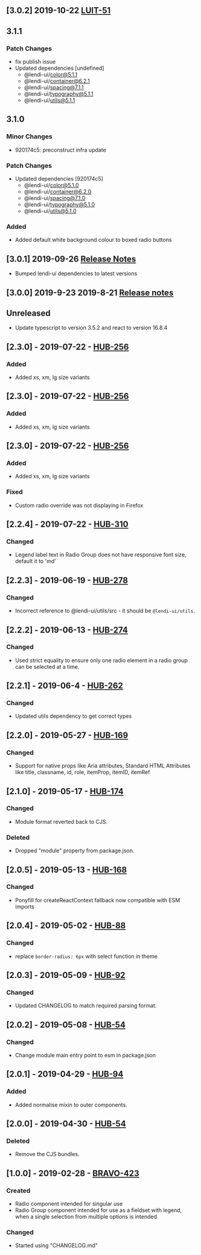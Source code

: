 ## [3.0.2] 2019-10-22 [LUIT-51](https://creditandfinance.atlassian.net/browse/LUIT-51)

## 3.1.1

### Patch Changes

- fix publish issue
- Updated dependencies [undefined]
  - @lendi-ui/color@5.1.1
  - @lendi-ui/container@6.2.1
  - @lendi-ui/spacing@7.1.1
  - @lendi-ui/typography@5.1.1
  - @lendi-ui/utils@5.1.1

## 3.1.0

### Minor Changes

- 920174c5: preconstruct infra update

### Patch Changes

- Updated dependencies [920174c5]
  - @lendi-ui/color@5.1.0
  - @lendi-ui/container@6.2.0
  - @lendi-ui/spacing@7.1.0
  - @lendi-ui/typography@5.1.0
  - @lendi-ui/utils@5.1.0

### Added

- Added default white background colour to boxed radio buttons

## [3.0.1] 2019-09-26 [Release Notes](https://creditandfinance.atlassian.net/wiki/spaces/HUB/pages/803930391/Upcoming+Major+Changes)

- Bumped lendi-ui dependencies to latest versions

## [3.0.0] 2019-9-23 2019-8-21 [Release notes](https://creditandfinance.atlassian.net/wiki/spaces/HUB/pages/803930391/Upcoming+Major+Changes)

## Unreleased

- Update typescript to version 3.5.2 and react to version 16.8.4

## [2.3.0] - 2019-07-22 - [HUB-256](https://creditandfinance.atlassian.net/browse/HUB-256)

### Added

- Added xs, xm, lg size variants

## [2.3.0] - 2019-07-22 - [HUB-256](https://creditandfinance.atlassian.net/browse/HUB-256)

### Added

- Added xs, xm, lg size variants

## [2.3.0] - 2019-07-22 - [HUB-256](https://creditandfinance.atlassian.net/browse/HUB-256)

### Added

- Added xs, xm, lg size variants

### Fixed

- Custom radio override was not displaying in Firefox

## [2.2.4] - 2019-07-22 - [HUB-310](https://creditandfinance.atlassian.net/browse/HUB-310)

### Changed

- Legend label text in Radio Group does not have responsive font size, default it to 'md'

## [2.2.3] - 2019-06-19 - [HUB-278](https://creditandfinance.atlassian.net/browse/HUB-278)

### Changed

- Incorrect reference to @lendi-ui/utils/src - it should be `@lendi-ui/utils`.

## [2.2.2] - 2019-06-13 - [HUB-274](https://creditandfinance.atlassian.net/browse/HUB-274)

### Changed

- Used strict equality to ensure only one radio element in a radio group can be selected at a time.

## [2.2.1] - 2019-06-4 - [HUB-262](https://creditandfinance.atlassian.net/browse/HUB-262)

### Changed

- Updated utils dependency to get correct types

## [2.2.0] - 2019-05-27 - [HUB-169](https://creditandfinance.atlassian.net/browse/HUB-169)

### Changed

- Support for native props like Aria attributes, Standard HTML Attributes like title, classname, id, role, itemProp, itemID, itemRef

## [2.1.0] - 2019-05-17 - [HUB-174](https://creditandfinance.atlassian.net/browse/HUB-174)

### Changed

- Module format reverted back to CJS.

### Deleted

- Dropped "module" property from package.json.

## [2.0.5] - 2019-05-13 - [HUB-168](https://creditandfinance.atlassian.net/browse/HUB-168)

### Changed

- Ponyfill for createReactContext fallback now compatible with ESM imports

## [2.0.4] - 2019-05-02 - [HUB-88](https://creditandfinance.atlassian.net/browse/HUB-88)

### Changed

- replace `border-radius: 6px` with select function in theme

## [2.0.3] - 2019-05-09 - [HUB-92](https://creditandfinance.atlassian.net/browse/HUB-92)

### Changed

- Updated CHANGELOG to match required parsing format.

## [2.0.2] - 2019-05-08 - [HUB-54](https://creditandfinance.atlassian.net/browse/HUB-54)

### Changed

- Change module main entry point to esm in package.json

## [2.0.1] - 2019-04-29 - [HUB-94](https://creditandfinance.atlassian.net/browse/HUB-94)

### Added

- Added normalise mixin to outer components.

## [2.0.0] - 2019-04-30 - [HUB-54](https://creditandfinance.atlassian.net/browse/HUB-54)

### Deleted

- Remove the CJS bundles.

## [1.0.0] - 2019-02-28 - [BRAVO-423](https://creditandfinance.atlassian.net/browse/BRAVO-423)

### Created

- Radio component intended for singular use
- Radio Group component intended for use as a fieldset with legend, when a single selection from multiple options is intended

### Changed

- Started using "CHANGELOG.md"
